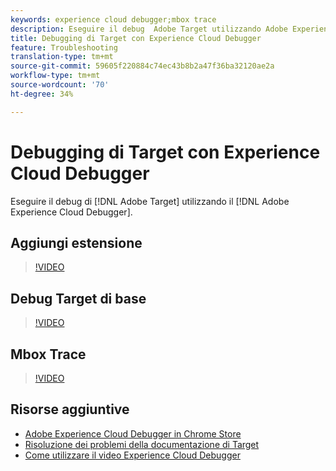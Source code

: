 ```yaml
---
keywords: experience cloud debugger;mbox trace
description: Eseguire il debug  Adobe Target utilizzando Adobe Experience Cloud Debugger.
title: Debugging di Target con Experience Cloud Debugger
feature: Troubleshooting
translation-type: tm+mt
source-git-commit: 59605f220884c74ec43b8b2a47f36ba32120ae2a
workflow-type: tm+mt
source-wordcount: '70'
ht-degree: 34%

---
```



# Debugging di Target con Experience Cloud Debugger

Eseguire il debug di [!DNL Adobe Target] utilizzando il [!DNL Adobe Experience Cloud Debugger].

## Aggiungi estensione

>[!VIDEO](https://video.tv.adobe.com/v/23114/?quality=12)

## Debug Target di base

>[!VIDEO](https://video.tv.adobe.com/v/23115/?quality=12)

## Mbox Trace

>[!VIDEO](https://video.tv.adobe.com/v/23113/?quality=12)

## Risorse aggiuntive

+ [Adobe Experience Cloud Debugger in Chrome Store](https://chrome.google.com/webstore/detail/adobe-experience-cloud-de/ocdmogmohccmeicdhlhhgepeaijenapj?hl=en)
+ [Risoluzione dei problemi della documentazione di Target](/help/r-troubleshooting-target/troubleshooting-target.md)
+ [Come utilizzare il video Experience Cloud Debugger](https://helpx.adobe.com/marketing-cloud-core/kt/using/experience-cloud-debugger-feature-video-use.html)
